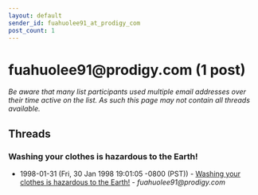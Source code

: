 ```yaml
---
layout: default
sender_id: fuahuolee91_at_prodigy_com
post_count: 1
---
```


# fuahuolee91<span>@</span>prodigy.com (1 post)

_Be aware that many list participants used multiple email addresses over their time active on the list. As such this page may not contain all threads available._

## Threads

### Washing your clothes is hazardous to the Earth!
+ 1998-01-31 (Fri, 30 Jan 1998 19:01:05 -0800 (PST)) - [Washing your clothes is hazardous to the Earth!](/archive/1998/01/29e4e6e3083bd9db2eada36cea80777ab9824db69d2afee5d408410cc9be74d8) - _fuahuolee91@prodigy.com_

